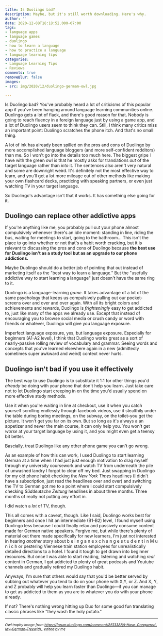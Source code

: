 ```yaml
---
title: Is Duolingo bad?
description: Maybe, but it's still worth downloading. Here's why.
author: ''
date: 2020-12-08T18:18:52.000-07:00
tags:
- language apps
- language games
- duolingo
- how to learn a language
- how to practice a language
- language learning tips
categories:
- Language Learning Tips
- Reviews
comments: true
removeBlur: false
images:
- src: img/2020/12/duolingo-german-owl.jpg

---
```

Is Duolingo bad? You've probably heard a lot of criticisms of this popular app if you've been hanging around language learning communities online. Duolingo gets a lot of flack, and there's good reason for that. Nobody is going to reach fluency in a foreign language just by using a game app, and a lot of Duolingo users seem to think they can. Still, I think many critics miss an important point: Duolingo scratches the phone itch. And that's no small thing.

<!--more-->

A lot of ink has already been spilled on the pros and cons of Duolingo by more accomplished language bloggers (and more self-confident redditors) than me. So I won't go into the details too much here. The biggest gripe I have with the green owl is that he mostly asks for translations *out* of the target language rather than *into* it. The sentences also aren't very natural and some are downright weird. It's definitely not the most effective way to learn, and you'll get a lot more mileage out of other methods like making your own flashcard decks, practicing with speaking partners, or even just watching TV in your target language.

So Duolingo's advantage isn't that it works. It has something else going for it.

## Duolingo can replace other addictive apps

If you're anything like me, you probably pull out your phone almost compulsively whenever there's an idle moment: standing in line, riding the bus, waiting for meetings to start, going to the bathroom… This isn't the place to go into whether or not that's a habit worth cracking, but it is relevant to discussing the pros and cons of Duolingo because **the best use for Duolingo isn't as a study tool but as an upgrade to our phone addictions.**

Maybe Duolingo should do a better job of pointing that out instead of marketing itself as the "best way to learn a language." But the "usefully addictive way to start learning a language" just doesn't have the same ring to it. 

Duolingo is a language-learning *game*. It takes advantage of a lot of the same psychology that keeps us compulsively pulling out our pocket-screens over and over and over again. With all its bright colors and achievements and rewards, Duolingo is *frighteningly* easy to get addicted to, just like many of the apps we already use. Except that instead of encouraging you to browse social media or crush candy or word with friends or whatever, Duolingo will give you language exposure. 

Imperfect language exposure, yes, but language exposure. Especially for beginners (A1-A2 level), I think that Duolingo works great as a sort of nearly-passive rolling review of vocabulary and grammar. Seeing words and concepts that you've learned elsewhere again in a new (admittedly sometimes super awkward and weird) context never hurts. 

## Duolingo isn't bad if you use it effectively

The best way to use Duolingo is to substitute it 1:1 for other things you'd *already* be doing with your phone that don't help you learn. Just take care not to let Duolingo start creeping in on the time you'd usually spend on more effective study methods. 

Use it when you're waiting in line at checkout, use it when you catch yourself scrolling endlessly through facebook videos, use it stealthily under the table during boring meetings, on the subway, on the toilet–you get the picture. It won't get you far on its own. But so long as it's always a an appetizer and never the main course, it can only help you. You won't get *worse* at your target language by using it, and you might even get a teensy bit better. 

Bascially, treat Duolingo like any other phone game you can't go wrong.

As an example of how this can work, I used Duolingo to start learning German at a time when I had just just enough motivation to drag myself through my university coursework and watch TV from underneath the pile of unwashed landry I forgot to clear off my bed. Just swapping in Duolingo for my old phone habit checking the *New York Times* headlines (I didn't have a subscription, just read the headlines over and over) and switching the TV to German got me to a point where I could start compulsively checking *Süddeutsche Zeitung* headlines in about three months. Three months of really not putting any effort in. 

I did watch a *lot* of TV, though.

This all comes with a caveat, though. Like I said, Duolingo works best for beginners and once I hit an intermediate (B1-B2) level, I found myself using Duolingo less because I could finally relax and passively consume content made for German native speakers. Forgive me, but while there's plenty of material out there made specifically for new learners, I'm just not interested in hearing *another* story about b e i n g   a n   e x c h a n g e   s t u d e n t   i n   M u n i c h  or pestering Viennese train station employees for unrealistically detailed directions to a hotel. I found it tough to get drawn into beginner resources. But once I was able to start reading, listening and watching *real* content in German, I got addicted to plenty of great podcasts and Youtube channels and gradually retired my Duolingo habit. 

Anyways, I'm sure that others would say that you'd be better served by subbing out whatever you tend to do on your phone with X,Y, or Z. And X, Y, and Z probably will help you learn faster than Duolingo—if you can manage to get as addicted to them as you are to whatever you do with your phone already. 

If not? There's nothing wrong hitting up Duo for some good fun translating classic phrases like "they wash the holy potato." 

---

<small>*Owl trophy image from https://forum.duolingo.com/comment/8613388/I-Have-Conquered-My-German-Treewith,  edited by me*</small>